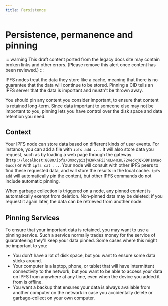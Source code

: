 ```yaml
---
title: Persistence
---
```


# Persistence, permanence and pinning

::: warning
This draft content ported from the legacy docs site may contain broken links and other errors. (Please remove this alert once content has been reviewed.)
:::

IPFS nodes treat the data they store like a cache, meaning that there is no guarantee that the data will continue to be stored. Pinning a CID tells an IPFS server that the data is important and mustn't be thrown away.

You should pin any content you consider important, to ensure that content is retained long-term. Since data important to someone else may not be important to you, pinning lets you have control over the disk space and data retention you need.

## Context

Your IPFS node can store data based on different kinds of user events. For instance, you can add a file with `ipfs add ...`. It will also store data you request, such as by loading a web page through the gateway (`http://localhost:8080/ipfs/QmXoypizjW3WknFiJnKLwHCnL72vedxjQkDDP1mXWo6uco`) or with `ipfs cat ...`. Your node will consult with other IPFS peers to find these requested data, and will store the results in the local cache. `ipfs add` will automatically pin the content, but other IPFS commands do not include automatic pinning.

When garbage collection is triggered on a node, any pinned content is automatically exempt from deletion. Non-pinned data may be deleted; if you request it again later, the data can be retrieved from another node.

## Pinning Services

To ensure that your important data is retained, you may want to use a pinning service. Such a service normally trades money for the service of guaranteeing they'll keep your data pinned. Some cases where this might be important to you:

- You don’t have a lot of disk space, but you want to ensure some data sticks around.
- Your computer is a laptop, phone, or tablet that will have intermittent connectivity to the network, but you want to be able to access your data on IPFS from anywhere at any time, even when the device you added it from is offline.
- You want a backup that ensures your data is always available from another computer on the network in case you accidentally delete or garbage-collect on your own computer.
